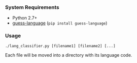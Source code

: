 ### System Requirements

  - Python 2.7+
  - [guess-language](https://code.google.com/p/guess-language/) (`pip install guess-language`)

### Usage

```shell
./lang_classifier.py [filename1] [filename2] [...]
```

  Each file will be moved into a directory with its language code.